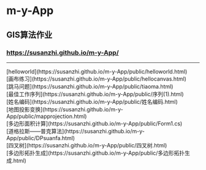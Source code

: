 # m-y-App
## GIS算法作业
### https://susanzhi.github.io/m-y-App/
<hr>
 [helloworld](https://susanzhi.github.io/m-y-App/public/helloworld.html) <br>
 [画布练习](https://susanzhi.github.io/m-y-App/public/hellocanvas.html) <br>
 [跳马问题](https://susanzhi.github.io/m-y-App/public/tiaoma.html)<br>
 [最佳工作序列](https://susanzhi.github.io/m-y-App/public/序列(1).html) <br>
 [姓名编码](https://susanzhi.github.io/m-y-App/public/姓名编码.html) <br>
 [地图投影变换](https://susanzhi.github.io/m-y-App/public/mapprojection.html) <br>
 [多边形面积计算](https://susanzhi.github.io/m-y-App/public/Form1.cs)<br>
 [道格拉斯——普克算法](https://susanzhi.github.io/m-y-App/public/DPsuanfa.html)<br>
 [四叉树](https://susanzhi.github.io/m-y-App/public/四叉树.html)<br>
 [多边形拓扑生成](https://susanzhi.github.io/m-y-App/public/多边形拓扑生成.html)<br>

